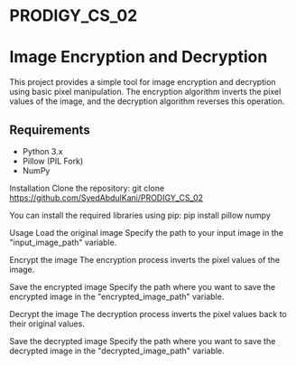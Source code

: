 # PRODIGY_CS_02

# Image Encryption and Decryption

This project provides a simple tool for image encryption and decryption using basic pixel manipulation. The encryption algorithm inverts the pixel values of the image, and the decryption algorithm reverses this operation.

## Requirements

- Python 3.x
- Pillow (PIL Fork)
- NumPy

Installation
Clone the repository:
git clone https://github.com/SyedAbdulKani/PRODIGY_CS_02

You can install the required libraries using pip:
pip install pillow numpy

Usage
Load the original image
Specify the path to your input image in the "input_image_path" variable.

Encrypt the image
The encryption process inverts the pixel values of the image.

Save the encrypted image
Specify the path where you want to save the encrypted image in the "encrypted_image_path" variable.

Decrypt the image
The decryption process inverts the pixel values back to their original values.

Save the decrypted image
Specify the path where you want to save the decrypted image in the "decrypted_image_path" variable.
